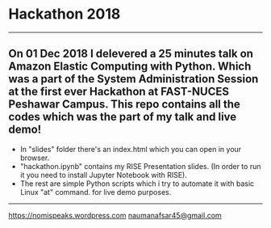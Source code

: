 # Hackathon 2018
----------------
On 01 Dec 2018 I delevered a 25 minutes talk on Amazon Elastic Computing with Python. Which was a part of the System Administration Session at the first ever Hackathon at FAST-NUCES Peshawar Campus. This repo contains all the codes which was the part of my talk and live demo!
----------------
- In "slides" folder there's an index.html which you can open in your browser.
- "hackathon.ipynb" contains my RISE Presentation slides. (In order to run it you need to install Jupyter Notebook with RISE).
- The rest are simple Python scripts which i try to automate it with basic Linux "at" command. for live demo purposes.
------
https://nomispeaks.wordpress.com
naumanafsar45@gmail.com
